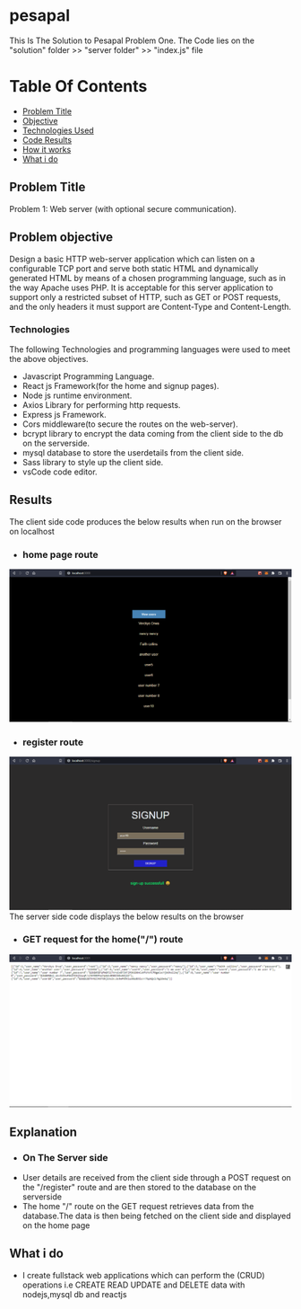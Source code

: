 # pesapal
This Is The Solution to Pesapal Problem One.
The Code lies on the "solution" folder >> "server folder" >> "index.js" file

# Table Of Contents
- [Problem Title](#problem-title)
- [Objective](#problem-objective)
- [Technologies Used](#technologies)
- [Code Results](#results)
- [How it works](#explanation)
- [What i do](#what-i-do)





## Problem Title
Problem 1: Web server (with optional secure communication).

## Problem objective
Design a basic HTTP web-server application which can listen on a configurable TCP port and serve both static HTML and dynamically generated HTML by means of a chosen programming language, such as in the way Apache uses PHP. It is acceptable for this server application to support only a restricted subset of HTTP, such as GET or POST requests, and the only headers it must support are Content-Type and Content-Length.

### Technologies
 The following Technologies and programming languages were used to meet the above objectives.
 - Javascript Programming Language.
 - React js Framework(for the home and signup pages).
 - Node js runtime environment.
 - Axios Library for performing http requests.
 - Express js Framework.
 - Cors middleware(to secure the routes on the web-server).
 - bcrypt library to encrypt the data coming from the client side to the db on the serverside.
 - mysql database to store the userdetails from the client side.
 - Sass library to style up the client side.
 - vsCode code editor.

## Results
The client side code produces the below results when run on the browser on localhost
- ### home page route
![Code Results](/image/home_page.png)
- ### register route
![Code Results](/image/signup_page.png)
The server side code displays the below results on the browser
- ### GET request for the home("/") route
![Code Results](/image/serverhomeroute.png)

## Explanation
- ### On The Server side
- User details are received from the client side through a POST request on the "/register" route and are then stored to the database on the serverside
- The home "/" route on the GET request retrieves data from the database.The data is then being fetched on the client side and displayed on the home page

## What i do
- I create fullstack web applications which can perform the (CRUD) operations i.e CREATE READ UPDATE and DELETE data with nodejs,mysql db and reactjs




